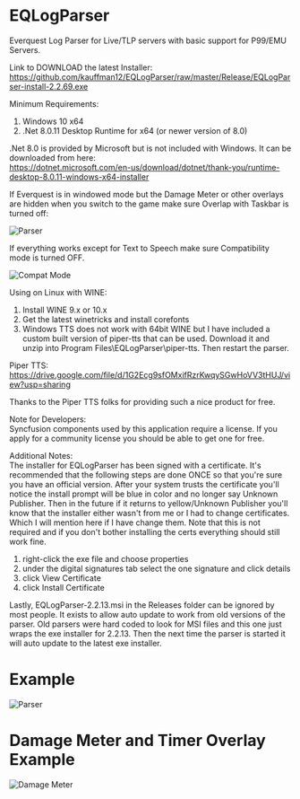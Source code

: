 # EQLogParser
Everquest Log Parser for Live/TLP servers with basic support for P99/EMU Servers.

Link to DOWNLOAD the latest Installer:</br>
https://github.com/kauffman12/EQLogParser/raw/master/Release/EQLogParser-install-2.2.69.exe

Minimum Requirements:
1. Windows 10 x64
2. .Net 8.0.11 Desktop Runtime for x64 (or newer version of 8.0)

.Net 8.0 is provided by Microsoft but is not included with Windows. It can be downloaded from here:</br>
https://dotnet.microsoft.com/en-us/download/dotnet/thank-you/runtime-desktop-8.0.11-windows-x64-installer

If Everquest is in windowed mode but the Damage Meter or other overlays are hidden when you switch to the game make sure Overlap with Taskbar is turned off:</br>

![Parser](./examples/eqsetting.png)

If everything works except for Text to Speech make sure Compatibility mode is turned OFF.

![Compat Mode](./examples/compat.png)

Using on Linux with WINE:
1. Install WINE 9.x or 10.x
2. Get the latest winetricks and install corefonts
3. Windows TTS does not work with 64bit WINE but I have included a custom built version of piper-tts that can be used. Download it and unzip into Program Files\EQLogParser\piper-tts. Then restart the parser.

Piper TTS:</br>
https://drive.google.com/file/d/1G2Ecg9sfOMxifRzrKwqySGwHoVV3tHUJ/view?usp=sharing

Thanks to the Piper TTS folks for providing such a nice product for free.

Note for Developers:</br>
Syncfusion components used by this application require a license. If you apply for a community license you should be able to get one for free.

Additional Notes:</br>
The installer for EQLogParser has been signed with a certificate. It's recommended that the following steps are done ONCE so that you're sure you have an official version. After your system trusts the certificate you'll notice the install prompt will be blue in color and no longer say Unknown Publisher. Then in the future if it returns to yellow/Unknown Publisher you'll know that the installer either wasn't from me or I had to change certificates. Which I will mention here if I have change them. Note that this is not required and if you don't bother installing the certs everything should still work fine.

1. right-click the exe file and choose properties
2. under the digital signatures tab select the one signature and click details
3. click View Certificate
4. click Install Certificate

Lastly, EQLogParser-2.2.13.msi in the Releases folder can be ignored by most people. It exists to allow auto update to work from old versions of the parser. Old parsers were hard coded to look for MSI files and this one just wraps the exe installer for 2.2.13. Then the next time the parser is started it will auto update to the latest exe installer.


# Example
![Parser](./examples/example1.png)

# Damage Meter and Timer Overlay Example
![Damage Meter](./examples/example2.png)
